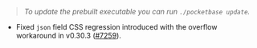 > _To update the prebuilt executable you can run `./pocketbase update`._

- Fixed `json` field CSS regression introduced with the overflow workaround in v0.30.3 ([#7259](https://github.com/pocketbase/pocketbase/issues/7259)).